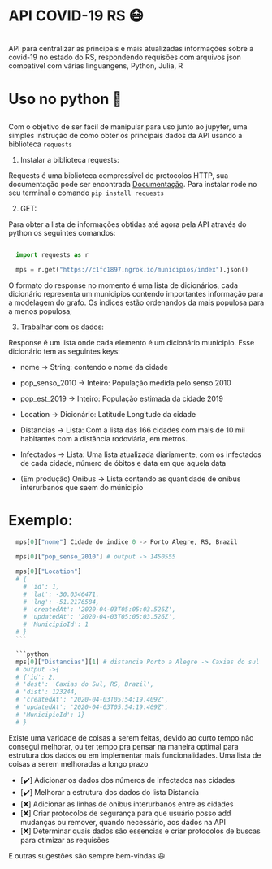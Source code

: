 # API COVID-19 RS 😷 <h1>

  API para centralizar as principais e mais atualizadas informações sobre a covid-19 no estado do RS, respondendo requisões com arquivos json compativel com várias linguangens, Python, Julia, R

# Uso no python 🐍 <h2>

  Com o objetivo de ser fácil de manipular para uso junto ao jupyter, uma simples instrução de como obter os principais dados da API usando a biblioteca `requests`

  1. Instalar a biblioteca requests:

  Requests é uma biblioteca compressível de protocolos HTTP, sua documentação pode ser encontrada [Documentação](https://requests.readthedocs.io/en/master/). Para instalar rode no seu terminal o comando `pip install requests`

  2. GET:

  Para obter a lista de informações obtidas até agora pela API através do python os seguintes comandos:

  ```python

    import requests as r

    mps = r.get("https://c1fc1897.ngrok.io/municipios/index").json()

  ```

  O formato do response no momento é uma lista de dicionários, cada dicionário representa um municipios contendo importantes informação para a modelagem do grafo. Os indices estão ordenandos da mais populosa para a menos populosa;

  3. Trabalhar com os dados:

  Response é um lista onde cada elemento é um dicionário municipio. Esse dicionário tem as seguintes keys:

  * nome -> String: contendo o nome da cidade
  * pop_senso_2010 -> Inteiro: População medida pelo senso 2010
  * pop_est_2019 -> Inteiro: População estimada da cidade 2019
  * Location -> Dicionário: Latitude Longitude da cidade
  * Distancias -> Lista: Com a lista das 166 cidades com mais de 10 mil habitantes com a distância rodoviária, em metros.
  * Infectados -> Lista: Uma lista atualizada diariamente, com os infectados de cada cidade, número de óbitos e data em que aquela data

  * (Em produção) Onibus -> Lista contendo as quantidade de onibus interurbanos que saem do múnicipio

  # Exemplo: <h4>

  ```python
    mps[0]["nome"] Cidade do indice 0 -> Porto Alegre, RS, Brazil
  ```
  ```python
    mps[0]["pop_senso_2010"] # output -> 1450555
  ```
  ```python
    mps[0]["Location"]
    # {
      # 'id': 1,
      # 'lat': -30.0346471,
      # 'lng': -51.2176584,
      # 'createdAt': '2020-04-03T05:05:03.526Z',
      # 'updatedAt': '2020-04-03T05:05:03.526Z',
      # 'MunicipioId': 1
    # }
    ```

    ```python
    mps[0]["Distancias"][1] # distancia Porto a Alegre -> Caxias do sul
    # output ->{
    # {'id': 2,
    # 'dest': 'Caxias do Sul, RS, Brazil',
    # 'dist': 123244,
    # 'createdAt': '2020-04-03T05:54:19.409Z',
    # 'updatedAt': '2020-04-03T05:54:19.409Z',
    # 'MunicipioId': 1}
    # }
  ```


  Existe uma varidade de coisas a serem feitas, devido ao curto tempo não consegui melhorar, ou ter tempo pra pensar na maneira optimal para estrutura dos dados ou em implementar mais funcionalidades. Uma lista de coisas a serem melhoradas a longo prazo

  * [✔️] Adicionar os dados dos números de infectados nas cidades
  * [✔️] Melhorar a estrutura dos dados do lista Distancia
  * [❌] Adicionar as linhas de onibus interurbanos entre as cidades
  * [❌] Criar protocolos de segurança para que usuário posso add mudanças ou remover, quando necessário, aos dados na API
  * [❌] Determinar quais dados são essencias e criar protocolos de buscas para otimizar as requisões

  E outras sugestões são sempre bem-vindas 😃